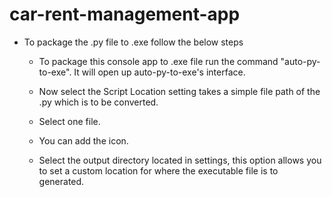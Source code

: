 # car-rent-management-app
- To package the .py file to .exe follow the below steps
  - To package this console app to .exe file run the command "auto-py-to-exe". It will open up auto-py-to-exe's interface.

  - Now select the Script Location setting takes a simple file path of the .py which is to be converted.
  - Select one file.
  - You can add the icon.
  - Select the output directory located in settings, this option allows you to set a custom location for where the executable file is to generated.
